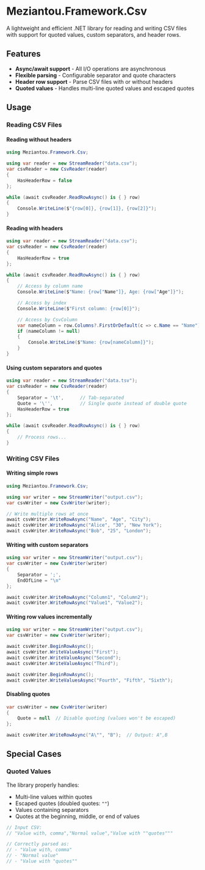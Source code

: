 # Meziantou.Framework.Csv

A lightweight and efficient .NET library for reading and writing CSV files with support for quoted values, custom separators, and header rows.

## Features

- **Async/await support** - All I/O operations are asynchronous
- **Flexible parsing** - Configurable separator and quote characters
- **Header row support** - Parse CSV files with or without headers
- **Quoted values** - Handles multi-line quoted values and escaped quotes

## Usage

### Reading CSV Files

#### Reading without headers

```csharp
using Meziantou.Framework.Csv;

using var reader = new StreamReader("data.csv");
var csvReader = new CsvReader(reader)
{
    HasHeaderRow = false
};

while (await csvReader.ReadRowAsync() is { } row)
{
    Console.WriteLine($"{row[0]}, {row[1]}, {row[2]}");
}
```

#### Reading with headers

```csharp
using var reader = new StreamReader("data.csv");
var csvReader = new CsvReader(reader)
{
    HasHeaderRow = true
};

while (await csvReader.ReadRowAsync() is { } row)
{
    // Access by column name
    Console.WriteLine($"Name: {row["Name"]}, Age: {row["Age"]}");

    // Access by index
    Console.WriteLine($"First column: {row[0]}");

    // Access by CsvColumn
    var nameColumn = row.Columns?.FirstOrDefault(c => c.Name == "Name");
    if (nameColumn != null)
    {
        Console.WriteLine($"Name: {row[nameColumn]}");
    }
}
```

#### Using custom separators and quotes

```csharp
using var reader = new StreamReader("data.tsv");
var csvReader = new CsvReader(reader)
{
    Separator = '\t',      // Tab-separated
    Quote = '\'',          // Single quote instead of double quote
    HasHeaderRow = true
};

while (await csvReader.ReadRowAsync() is { } row)
{
    // Process rows...
}
```

### Writing CSV Files

#### Writing simple rows

```csharp
using Meziantou.Framework.Csv;

using var writer = new StreamWriter("output.csv");
var csvWriter = new CsvWriter(writer);

// Write multiple rows at once
await csvWriter.WriteRowAsync("Name", "Age", "City");
await csvWriter.WriteRowAsync("Alice", "30", "New York");
await csvWriter.WriteRowAsync("Bob", "25", "London");
```

#### Writing with custom separators

```csharp
using var writer = new StreamWriter("output.csv");
var csvWriter = new CsvWriter(writer)
{
    Separator = ';',
    EndOfLine = "\n"
};

await csvWriter.WriteRowAsync("Column1", "Column2");
await csvWriter.WriteRowAsync("Value1", "Value2");
```

#### Writing row values incrementally

```csharp
using var writer = new StreamWriter("output.csv");
var csvWriter = new CsvWriter(writer);

await csvWriter.BeginRowAsync();
await csvWriter.WriteValueAsync("First");
await csvWriter.WriteValueAsync("Second");
await csvWriter.WriteValueAsync("Third");

await csvWriter.BeginRowAsync();
await csvWriter.WriteValuesAsync("Fourth", "Fifth", "Sixth");
```

#### Disabling quotes

```csharp
var csvWriter = new CsvWriter(writer)
{
    Quote = null  // Disable quoting (values won't be escaped)
};

await csvWriter.WriteRowAsync("A\"", "B");  // Output: A",B
```

## Special Cases

### Quoted Values

The library properly handles:
- Multi-line values within quotes
- Escaped quotes (doubled quotes: `""`)
- Values containing separators
- Quotes at the beginning, middle, or end of values

```csharp
// Input CSV:
// "Value with, comma","Normal value","Value with ""quotes"""

// Correctly parsed as:
// - "Value with, comma"
// - "Normal value"
// - "Value with "quotes""
```
